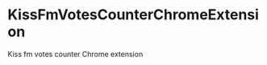 KissFmVotesCounterChromeExtension
=================================

Kiss fm votes counter Chrome extension
